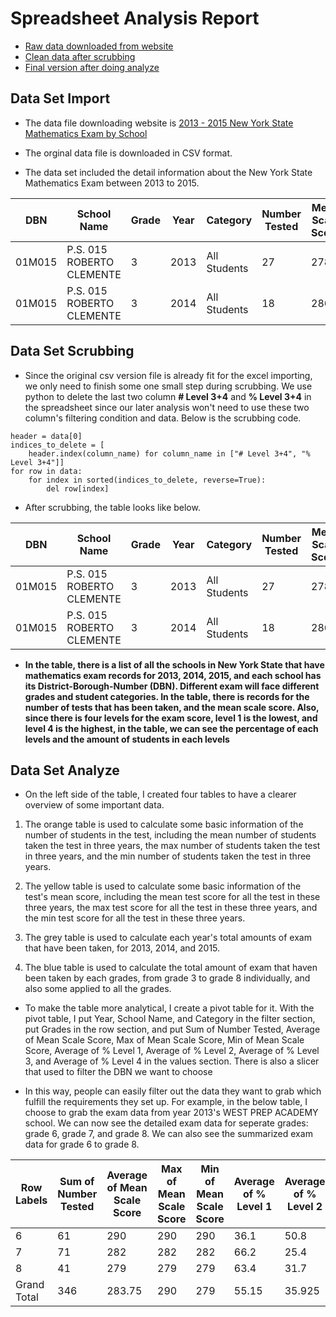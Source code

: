 # Spreadsheet Analysis Report

+ [Raw data downloaded from website](data/exam_score.csv)
+ [Clean data after scrubbing](data/clean_data.csv)
+ [Final version after doing analyze](data/final_version_data.xlsx)

## Data Set Import
+ The data file downloading website is [2013 - 2015 New York State Mathematics Exam by School](https://data.cityofnewyork.us/Education/2013-2015-New-York-State-Mathematics-Exam-by-Schoo/gcvr-n8qw/about_data)

+ The orginal data file is downloaded in CSV format.
+ The data set included the detail information about the New York State Mathematics Exam between 2013 to 2015. 

|DBN|School Name|Grade|Year|Category|Number Tested|Mean Scale Score|# Level 1|% Level 1|# Level 2|% Level 2|# Level 3|% Level 3|# Level 4|% Level 4|# Level 3+4|% Level 3+4|
|---|---|---|---|---|---|---|---|---|---|---|---|---|---|---|---|---|
|01M015|P.S. 015 ROBERTO CLEMENTE|3|2013|All Students|27|278|16|59.3|11|40.7|0|0|0|0|0|0|
|01M015|P.S. 015 ROBERTO CLEMENTE|3|2014|All Students|18|286|6|33.3|9|50|2|11.1|1|5.6|3|16.7|

## Data Set Scrubbing

+ Since the original csv version file is already fit for the excel importing, we only need to finish some one small step during scrubbing. We use python to delete the last two column **# Level 3+4** and **% Level 3+4** in the spreadsheet since our later analysis won't need to use these two column's filtering condition and data. Below is the scrubbing code. 

```
header = data[0]
indices_to_delete = [
    header.index(column_name) for column_name in ["# Level 3+4", "% Level 3+4"]]
for row in data:
    for index in sorted(indices_to_delete, reverse=True):
        del row[index]
```

+ After scrubbing, the table looks like below.

|DBN|School Name|Grade|Year|Category|Number Tested|Mean Scale Score|# Level 1|% Level 1|# Level 2|% Level 2|# Level 3|% Level 3|# Level 4|% Level 4|
|---|---|---|---|---|---|---|---|---|---|---|---|---|---|---|
|01M015|P.S. 015 ROBERTO CLEMENTE|3|2013|All Students|27|278|16|59.3|11|40.7|0|0|0|0|
|01M015|P.S. 015 ROBERTO CLEMENTE|3|2014|All Students|18|286|6|33.3|9|50|2|11.1|1|5.6|

+ **In the table, there is a list of all the schools in New York State that have mathematics exam records for 2013, 2014, 2015, and each school has its District-Borough-Number (DBN). Different exam will face different grades and student categories. In the table, there is records for the number of tests that has been taken, and the mean scale score. Also, since there is four levels for the exam score, level 1 is the lowest, and level 4 is the highest, in the table, we can see the percentage of each levels and the amount of students in each levels**

## Data Set Analyze

+ On the left side of the table, I created four tables to have a clearer overview of some important data. 

1. The orange table is used to calculate some basic information of the number of students in the test, including the mean number of students taken the test in three years, the max number of students taken the test in three years, and the min number of students taken the test in three years.

2. The yellow table is used to calculate some basic information of the test's mean score, including the mean test score for all the test in these three years, the max test score for all the test in these three years, and the min test score for all the test in these three years.

3. The grey table is used to calculate each year's total amounts of exam that have been taken, for 2013, 2014, and 2015.

4. The blue table is used to calculate the total amount of exam that haven been taken by each grades, from grade 3 to grade 8 individually, and also some applied to all the grades.

+ To make the table more analytical, I create a pivot table for it. With the pivot table, I put Year, School Name, and Category in the filter section, put Grades in the row section, and put Sum of Number Tested, Average of Mean Scale Score, Max of Mean Scale Score, Min of Mean Scale Score, Average of % Level 1, Average of % Level 2, Average of % Level 3, and Average of % Level 4 in the values section. There is also a slicer that used to filter the DBN we want to choose 

+ In this way, people can easily filter out the data they want to grab which fulfill the requirements they set up. For example, in the below table, I choose to grab the exam data from year 2013's WEST PREP ACADEMY school. We can now see the detailed exam data for seperate grades: grade 6, grade 7, and grade 8. We can also see the summarized exam data for grade 6 to grade 8.

|Row Labels|	Sum of Number Tested|	Average of Mean Scale Score|Max of Mean Scale Score|Min of Mean Scale Score|	Average of % Level 1|	Average of % Level 2|	Average of % Level 3|	Average of % Level 4|
|---|---|---|----|---|---|---|---|---|
|6|61|	290|	290|	290|	36.1|	50.8|	6.6|	6.6|
|7|	71|	282|	282|	282|	66.2|	25.4|	8.5|	0|
|8|	41|	279|	279|	279|	63.4|	31.7|	4.9	|0|
|Grand Total|	346|	283.75|	290|	279|	55.15|	35.925|	6.725|	2.225|
